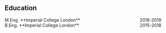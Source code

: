 ## Education

<div style="display: flex; justify-content: space-between;">
    <div>M.Eng. **Imperial College London**</div>
    <div style="text-align: right;">2018-2019</div>
</div>

<div style="display: flex; justify-content: space-between;">
    <div>B.Eng. **Imperial College London**</div>
    <div style="text-align: right;">2015-2018</div>
</div>
